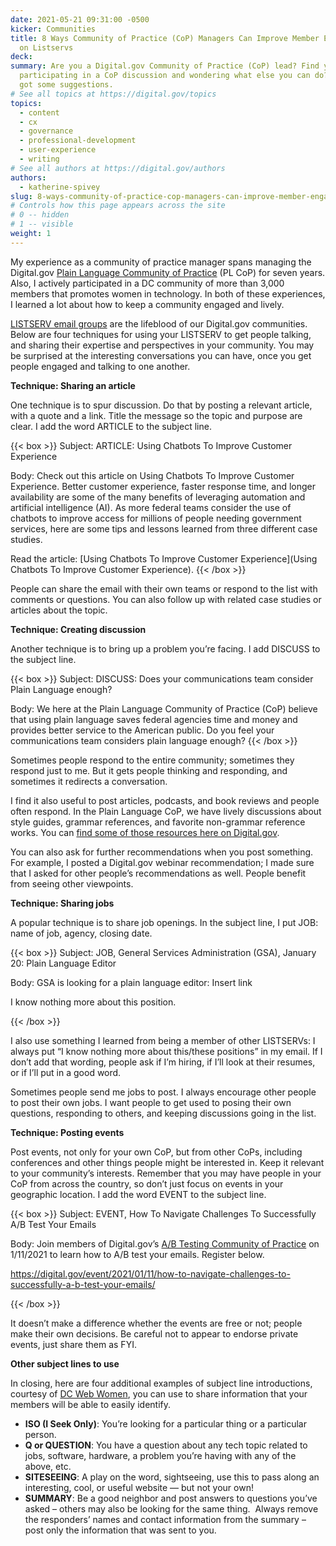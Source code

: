 ```yaml
---
date: 2021-05-21 09:31:00 -0500
kicker: Communities
title: 8 Ways Community of Practice (CoP) Managers Can Improve Member Engagement
  on Listservs
deck: 
summary: Are you a Digital.gov Community of Practice (CoP) lead? Find yourself
  participating in a CoP discussion and wondering what else you can do? We’ve
  got some suggestions.
# See all topics at https://digital.gov/topics
topics:
  - content
  - cx
  - governance
  - professional-development
  - user-experience
  - writing
# See all authors at https://digital.gov/authors
authors:
  - katherine-spivey
slug: 8-ways-community-of-practice-cop-managers-can-improve-member-engagement-on-listservs
# Controls how this page appears across the site
# 0 -- hidden
# 1 -- visible
weight: 1
---
```

My experience as a community of practice manager spans managing the Digital.gov [Plain Language Community of Practice](https://digital.gov/communities/plain-language/) (PL CoP) for seven years. Also, I actively participated in a DC community of more than 3,000 members that promotes women in technology. In both of these experiences, I learned a lot about how to keep a community engaged and lively.

[LISTSERV email groups](https://en.wikipedia.org/wiki/LISTSERV) are the lifeblood of our Digital.gov communities. Below are four techniques for using your LISTSERV to get people talking, and sharing their expertise and perspectives in your community. You may be surprised at the interesting conversations you can have, once you get people engaged and talking to one another.

**Technique: Sharing an article**  

One technique is to spur discussion. Do that by posting a relevant article, with a quote and a link. Title the message so the topic and purpose are clear. I add the word ARTICLE to the subject line.

{{< box >}}
Subject: ARTICLE: Using Chatbots To Improve Customer Experience

Body: Check out this article on Using Chatbots To Improve Customer Experience. Better customer experience, faster response time, and longer availability are some of the many benefits of leveraging automation and artificial intelligence (AI). As more federal teams consider the use of chatbots to improve access for millions of people needing government services, here are some tips and lessons learned from three different case studies.

Read the article: [Using Chatbots To Improve Customer Experience](Using Chatbots To Improve Customer Experience).
{{< /box >}}

People can share the email with their own teams or respond to the list with comments or questions. You can also follow up with related case studies or articles about the topic.

**Technique: Creating discussion** 

Another technique is to bring up a problem you’re facing. I add DISCUSS to the subject line.

{{< box >}}
Subject: DISCUSS: Does your communications team consider Plain Language enough?

Body: We here at the Plain Language Community of Practice (CoP) believe that using plain language saves federal agencies time and money and provides better service to the American public. Do you feel your communications team considers plain language enough?
{{< /box >}}

Sometimes people respond to the entire community; sometimes they respond just to me. But it gets people thinking and responding, and sometimes it redirects a conversation.

I find it also useful to post articles, podcasts, and book reviews and people often respond. In the Plain Language CoP, we have lively discussions about style guides, grammar references, and favorite non-grammar reference works. You can [find some of those resources here on Digital.gov](https://digital.gov/topics/plain-language/).

You can also ask for further recommendations when you post something. For example, I posted a Digital.gov webinar recommendation; I made sure that I asked for other people’s recommendations as well. People benefit from seeing other viewpoints.

**Technique: Sharing jobs** 

A popular technique is to share job openings. In the subject line, I put JOB: name of job, agency, closing date.

{{< box >}}
Subject: JOB, General Services Administration (GSA), January 20: Plain Language Editor 

Body: GSA is looking for a plain language editor: Insert link

I know nothing more about this position.

{{< /box >}}

I also use something I learned from being a member of other LISTSERVs: I always put “I know nothing more about this/these positions” in my email. If I don’t add that wording, people ask if I’m hiring, if I’ll look at their resumes, or if I’ll put in a good word. 

Sometimes people send me jobs to post. I always encourage other people to post their own jobs. I want people to get used to posing their own questions, responding to others, and keeping discussions going in the list.

**Technique: Posting events** 

Post events, not only for your own CoP, but from other CoPs, including conferences and other things people might be interested in. Keep it relevant to your community’s interests. Remember that you may have people in your CoP from across the country, so don’t just focus on events in your geographic location. I add the word EVENT to the subject line. 

{{< box >}}
Subject: EVENT, How To Navigate Challenges To Successfully A/B Test Your Emails 

Body: Join members of Digital.gov’s [A/B Testing Community of Practice](https://digital.gov/communities/a-b-testing-community/) on 1/11/2021 to learn how to A/B test your emails. Register below.

https://digital.gov/event/2021/01/11/how-to-navigate-challenges-to-successfully-a-b-test-your-emails/

{{< /box >}}

It doesn’t make a difference whether the events are free or not; people make their own decisions. Be careful not to appear to endorse private events, just share them as FYI.

**Other subject lines to use**

In closing, here are four additional examples of subject line introductions, courtesy of [DC Web Women](https://www.dcwebwomen.org/), you can use to share information that your members will be able to easily identify.

* **ISO (I Seek Only)**: You’re looking for a particular thing or a particular person.
* **Q or QUESTION**: You have a question about any tech topic related to jobs, software, hardware, a problem you’re having with any of the above, etc.
* **SITESEEING**: A play on the word, sightseeing, use this to pass along an interesting, cool, or useful website — but not your own!
* **SUMMARY**: Be a good neighbor and post answers to questions you’ve asked – others may also be looking for the same thing.  Always remove the responders’ names and contact information from the summary – post only the information that was sent to you.
